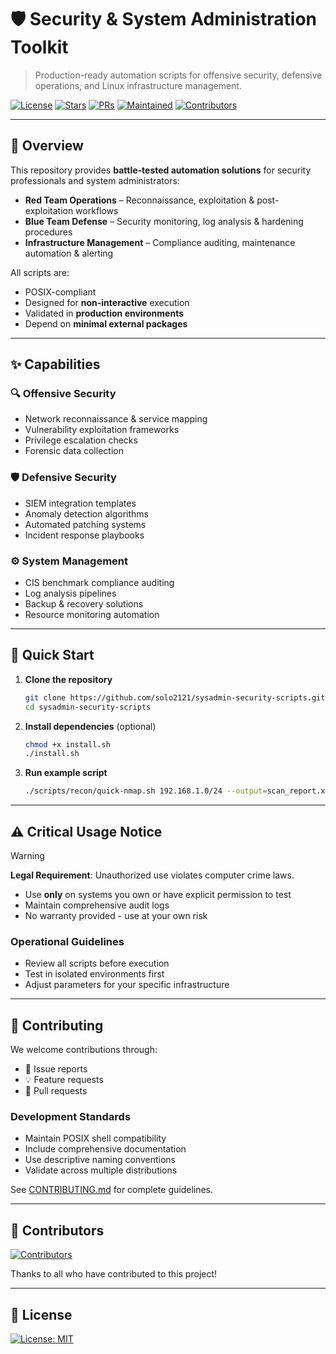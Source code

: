 # 🛡️ Security & System Administration Toolkit

> Production-ready automation scripts for offensive security, defensive operations, and Linux infrastructure management.

[![License](https://img.shields.io/badge/License-MIT-blue.svg?logo=opensourceinitiative&logoColor=white)](https://github.com/solo2121/sysadmin-security-scripts/blob/main/LICENSE)
[![Stars](https://img.shields.io/github/stars/solo2121/sysadmin-security-scripts?logo=github&color=yellow)](https://github.com/solo2121/sysadmin-security-scripts/stargazers)
[![PRs](https://img.shields.io/badge/PRs-Welcome-brightgreen.svg?logo=git&logoColor=white)](https://github.com/solo2121/sysadmin-security-scripts/blob/main/CONTRIBUTING.md)
[![Maintained](https://img.shields.io/badge/Maintained-Yes-2ea44f?logo=githubactions&logoColor=white)](https://github.com/solo2121/sysadmin-security-scripts/commits/main)
[![Contributors](https://img.shields.io/github/contributors/solo2121/sysadmin-security-scripts?logo=peopleware&logoColor=white)](https://github.com/solo2121/sysadmin-security-scripts/graphs/contributors)

---

## 📌 Overview

This repository provides **battle-tested automation solutions** for security professionals and system administrators:

- **Red Team Operations** – Reconnaissance, exploitation & post-exploitation workflows
- **Blue Team Defense** – Security monitoring, log analysis & hardening procedures
- **Infrastructure Management** – Compliance auditing, maintenance automation & alerting

All scripts are:

- POSIX-compliant
- Designed for **non-interactive** execution
- Validated in **production environments**
- Depend on **minimal external packages**

---

## ✨ Capabilities

### 🔍 Offensive Security
- Network reconnaissance & service mapping
- Vulnerability exploitation frameworks
- Privilege escalation checks
- Forensic data collection

### 🛡️ Defensive Security
- SIEM integration templates
- Anomaly detection algorithms
- Automated patching systems
- Incident response playbooks

### ⚙️ System Management
- CIS benchmark compliance auditing
- Log analysis pipelines
- Backup & recovery solutions
- Resource monitoring automation

---

## 🚀 Quick Start

1. **Clone the repository**
   ```bash
   git clone https://github.com/solo2121/sysadmin-security-scripts.git
   cd sysadmin-security-scripts
   ```

2. **Install dependencies** (optional)
   ```bash
   chmod +x install.sh
   ./install.sh
   ```

3. **Run example script**
   ```bash
   ./scripts/recon/quick-nmap.sh 192.168.1.0/24 --output=scan_report.xml
   ```

---

## ⚠️ Critical Usage Notice

> [!WARNING]
> **Legal Requirement**: Unauthorized use violates computer crime laws.
> - Use **only** on systems you own or have explicit permission to test
> - Maintain comprehensive audit logs
> - No warranty provided - use at your own risk

### Operational Guidelines
- Review all scripts before execution
- Test in isolated environments first
- Adjust parameters for your specific infrastructure

---

## 🤝 Contributing

We welcome contributions through:
- 🐛 Issue reports
- 💡 Feature requests
- 🔄 Pull requests

### Development Standards
- Maintain POSIX shell compatibility
- Include comprehensive documentation
- Use descriptive naming conventions
- Validate across multiple distributions

See [CONTRIBUTING.md](CONTRIBUTING.md) for complete guidelines.

---

## 💙 Contributors

[![Contributors](https://img.shields.io/github/contributors/solo2121/sysadmin-security-scripts?style=flat-square)](https://github.com/solo2121/sysadmin-security-scripts/graphs/contributors)

Thanks to all who have contributed to this project!

---

## 📄 License

[![License: MIT](https://img.shields.io/badge/License-MIT-blue.svg)](LICENSE)
```
